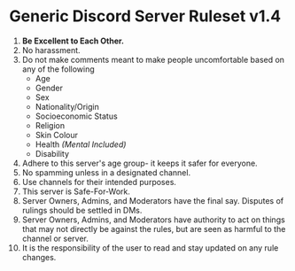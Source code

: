 # Generic Discord Server Ruleset v1.4

1. **Be Excellent to Each Other.**
2. No harassment.
3. Do not make comments meant to make people uncomfortable based on any of the following
    * Age
    * Gender
    * Sex
    * Nationality/Origin
    * Socioeconomic Status
    * Religion
    * Skin Colour
    * Health *(Mental Included)*
    * Disability
4. Adhere to this server's age group- it keeps it safer for everyone.
5. No spamming unless in a designated channel.
6. Use channels for their intended purposes.
7. This server is Safe-For-Work.
8. Server Owners, Admins, and Moderators have the final say. Disputes of rulings should be settled in DMs.
9. Server Owners, Admins, and Moderators have authority to act on things that may not directly be against the rules, but are seen as harmful to the channel or server.
10. It is the responsibility of the user to read and stay updated on any rule changes.
